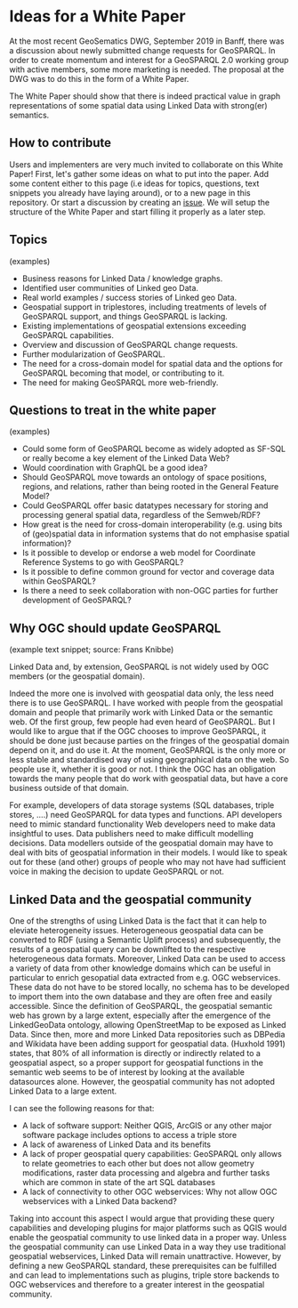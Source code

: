 # Ideas for a White Paper 

At the most recent GeoSematics DWG, September 2019 in Banff, there was a discussion about newly submitted change requests for GeoSPARQL. In order to create momentum and interest for a GeoSPARQL 2.0 working group with active members, some more marketing is needed. The proposal at the DWG was to do this in the form of a White Paper. 

The White Paper should show that there is indeed practical value in graph representations of some spatial data using Linked Data with strong(er) semantics. 

## How to contribute
Users and implementers are very much invited to collaborate on this White Paper! First, let's gather some ideas on what to put into the paper. Add some content either to this page (i.e ideas for topics, questions, text snippets you already have laying around), or to a new page in this repository. Or start a discussion by creating an [issue](https://github.com/opengeospatial/geosemantics-dwg/issues). We will setup the structure of the White Paper and start filling it properly as a later step. 

## Topics
(examples)
- Business reasons for Linked Data / knowledge graphs.
- Identified user communities of Linked geo Data.
- Real world examples / success stories of Linked geo Data.
- Geospatial support in triplestores, including treatments of levels of GeoSPARQL support, and things GeoSPARQL is lacking.
- Existing implementations of geospatial extensions exceeding GeoSPARQL capabilities.
- Overview and discussion of GeoSPARQL change requests.
- Further modularization of GeoSPARQL.
- The need for a cross-domain model for spatial data and the options for GeoSPARQL becoming that model, or contributing to it.
- The need for making GeoSPARQL more web-friendly.

## Questions to treat in the white paper
(examples)

- Could some form of GeoSPARQL become as widely adopted as SF-SQL or really become a key element of the Linked Data Web?
- Would coordination with GraphQL be a good idea?
- Should GeoSPARQL move towards an ontology of space positions, regions, and relations, rather than being rooted in the General Feature Model?
- Could GeoSPARQL offer basic datatypes necessary for storing and processing general spatial data, regardless of the Semweb/RDF?
- How great is the need for cross-domain interoperability (e.g. using bits of (geo)spatial data in information systems that do not emphasise spatial information)?
- Is it possible to develop or endorse a web model for Coordinate Reference Systems to go with GeoSPARQL?
- Is it possible to define common ground for vector and coverage data within GeoSPARQL?
- Is there a need to seek collaboration with non-OGC parties for further development of GeoSPARQL?

## Why OGC should update GeoSPARQL
(example text snippet; source: Frans Knibbe)

Linked Data and, by extension, GeoSPARQL is not widely used by OGC members (or the geospatial domain).

Indeed the more one is involved with geospatial data only, the less need there is to use GeoSPARQL. I have worked with people from the geospatial domain and people that primarily work with Linked Data or the semantic web. Of the first group, few people had even heard of GeoSPARQL. But I would like to argue that if the OGC chooses to improve GeoSPARQL, it should be done just because parties on the fringes of the geospatial domain depend on it, and do use it. At the moment, GeoSPARQL is the only more or less stable and standardised way of using geographical data on the web. So people use it, whether it is good or not. I think the OGC has an obligation towards the many people that do work with geospatial data, but have a core business outside of that domain. 

For example, developers of data storage systems (SQL databases, triple stores, ….) need GeoSPARQL for data types and functions. API developers need to mimic standard functionality  Web developers need to make data insightful to uses. Data publishers need to make difficult modelling decisions. Data modellers outside of the geospatial domain may have to deal with bits of geospatial information in their models. I would like to speak out for these (and other) groups of people who may not have had sufficient voice in making the decision to update GeoSPARQL or not.

## Linked Data and the geospatial community
One of the strengths of using Linked Data is the fact that it can help to eleviate heterogeneity issues. Heterogeneous geospatial data can be converted to RDF (using a Semantic Uplift process) and subsequently, the results of a geospatial query can be downlifted to the respective heterogeneous data formats. Moreover, Linked Data can be used to access a variety of data from other knowledge domains which can be useful in particular to enrich gesopatial data extracted from e.g. OGC webservices. These data do not have to be stored locally, no schema has to be developed to import them into the own database and they are often free and easily accessible. Since the definition of GeoSPARQL, the geospatial semantic web has grown by a large extent, especially after the emergence of the LinkedGeoData ontology, allowing OpenStreetMap to be exposed as Linked Data. Since then, more and more Linked Data repositories such as DBPedia and Wikidata have been adding support for geospatial data. (Huxhold 1991) states, that 80% of all information is directly or indirectly related to a geospatial aspect, so a proper support for geospatial functions in the semantic web seems to be of interest by looking at the available datasources alone.
However, the geospatial community has not adopted Linked Data to a large extent. 

I can see the following reasons for that:

* A lack of software support: Neither QGIS, ArcGIS or any other major software package includes options to access a triple store
* A lack of awareness of Linked Data and its benefits
* A lack of proper geospatial query capabilities: GeoSPARQL only allows to relate geometries to each other but does not allow
geometry modifications, raster data processing and algebra and further tasks which are common in state of the art SQL databases
* A lack of connectivity to other OGC webservices: Why not allow OGC webservices with a Linked Data backend?

Taking into account this aspect I would argue that providing these query capabilities and developing plugins for major platforms such as QGIS would enable the geospatial community to use linked data in a proper way. Unless the geospatial community can use Linked Data in a way they use traditional geospatial webservices, Linked Data will remain unattractive. However, by defining a new GeoSPARQL standard, these prerequisites can be fulfilled and can lead to implementations such as plugins, triple store backends to OGC webservices and therefore to a greater interest in the geospatial community.
